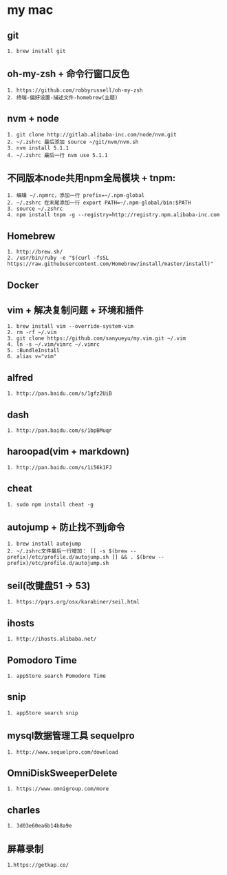 # my mac 

## git
    1. brew install git
## oh-my-zsh + 命令行窗口反色
    1. https://github.com/robbyrussell/oh-my-zsh 
    2. 终端-偏好设置-描述文件-homebrew(主题)
## nvm + node
    1. git clone http://gitlab.alibaba-inc.com/node/nvm.git 
    2. ~/.zshrc 最后添加 source ~/git/nvm/nvm.sh 
    3. nvm install 5.1.1 
    4. ~/.zshrc 最后一行 nvm use 5.1.1 
##  不同版本node共用npm全局模块 + tnpm: 
    1. 编辑 ~/.npmrc，添加一行 prefix=~/.npm-global 
    2. ~/.zshrc 在末尾添加一行 export PATH=~/.npm-global/bin:$PATH 
    3. source ~/.zshrc 
    4. npm install tnpm -g --registry=http://registry.npm.alibaba-inc.com
## Homebrew
    1. http://brew.sh/
    2. /usr/bin/ruby -e "$(curl -fsSL https://raw.githubusercontent.com/Homebrew/install/master/install)"
## Docker

## vim + 解决复制问题 + 环境和插件
    1. brew install vim --override-system-vim 
    2. rm -rf ~/.vim 
    3. git clone https://github.com/sanyueyu/my.vim.git ~/.vim 
    4. ln -s ~/.vim/vimrc ~/.vimrc 
    5. :BundleInstall
    6. alias v="vim"
## alfred
    1. http://pan.baidu.com/s/1gfz2UiB
## dash
    1. http://pan.baidu.com/s/1bpBMuqr
## haroopad(vim + markdown)
    1. http://pan.baidu.com/s/1i56k1FJ
## cheat
    1. sudo npm install cheat -g
## autojump + 防止找不到j命令
    1. brew install autojump
    2. ~/.zshrc文件最后一行增加： [[ -s $(brew --prefix)/etc/profile.d/autojump.sh ]] && . $(brew --prefix)/etc/profile.d/autojump.sh
## seil(改键盘51 -> 53)
    1. https://pqrs.org/osx/karabiner/seil.html
## ihosts
    1. http://ihosts.alibaba.net/
## Pomodoro Time
    1. appStore search Pomodoro Time
## snip
    1. appStore search snip
## mysql数据管理工具 sequelpro
    1. http://www.sequelpro.com/download
## OmniDiskSweeperDelete
    1. https://www.omnigroup.com/more
## charles
    1. 3d03e60ea6b14b8a9e
## 屏幕录制
    1.https://getkap.co/ 

